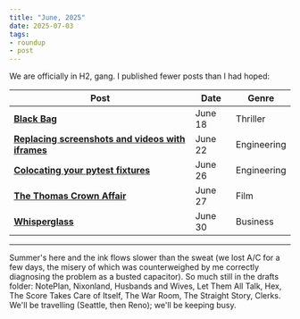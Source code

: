 ```yaml
---
title: "June, 2025"
date: 2025-07-03
tags:
- roundup
- post
---
```


We are officially in H2, gang. I published fewer posts than I had hoped: 

| Post | Date | Genre |
|------|------|-------|
| **[Black Bag](https://jmduke.com/posts/post/black-bag/)** | June 18 | Thriller |Film
| **[Replacing screenshots and videos with iframes](https://jmduke.com/posts/post/iframe-docs/)** | June 22 | Engineering |
| **[Colocating your pytest fixtures](https://jmduke.com/posts/post/pytest-for-clean-freaks/)** | June 26 | Engineering |
| **[The Thomas Crown Affair](https://jmduke.com/posts/post/the-thomas-crown-affair/)** | June 27 | Film |
| **[Whisperglass](https://jmduke.com/posts/post/whisperglass/)** | June 30 | Business |

---

Summer's here and the ink flows slower than the sweat (we lost A/C for a few days, the misery of which was counterweighed by me correctly diagnosing the problem as a busted capacitor). So much still in the drafts folder: NotePlan, Nixonland, Husbands and Wives, Let Them All Talk, Hex, The Score Takes Care of Itself, The War Room, The Straight Story, Clerks. We'll be travelling (Seattle, then Reno); we'll be keeping busy.
